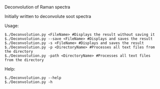 Deconvolution of Raman spectra

Initially written to deconvolute soot spectra

Usage:

	$./Deconvolution.py <FileName> #Displays the result without saving it
	$./Deconvolution.py --save <FileName> #Displays and saves the result
	$./Deconvolution.py -s <FileName> #Displays and saves the result     
	$./Deconvolution.py -p <DirectoryName> #Processes all text files from the directory
	$./Deconvolution.py -path <DirectoryName> #Processes all text files from the directory

Help:

	$./Deconvolution.py --help
	$./Deconvolution.py -h  

